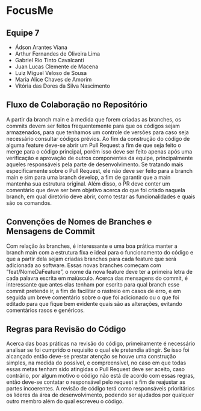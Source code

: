 # **FocusMe**

## **Equipe 7**

* Ádson Arantes Viana  
* Arthur Fernandes de Oliveira Lima  
* Gabriel Rio Tinto Cavalcanti  
* Juan Lucas Clemente de Macena  
* Luiz Miguel Veloso de Sousa  
* Maria Alice Chaves de Amorim  
* Vitória das Dores da Silva Nascimento

## **Fluxo de Colaboração no Repositório**

A partir da branch main e à medida que forem criadas as branches, os commits devem ser feitos frequentemente para que os códigos sejam armazenados, para que tenhamos um controle de versões para caso seja necessário consultar códigos prévios. Ao fim da construção do código de alguma feature deve-se abrir um Pull Request a fim de que seja feito o merge para o código principal, porém isso deve ser feito apenas após uma verificação e aprovação de outros componentes da equipe, principalmente aqueles responsáveis pela parte de desenvolvimento. Se tratando mais especificamente sobre o Pull Request, ele não deve ser feito para a branch main e sim para uma branch develop, a fim de garantir que a main mantenha sua estrutura original. Além disso, o PR deve conter um comentário que deve ser bem objetivo acerca do que foi criado naquela branch,  em qual diretório deve abrir, como testar as funcionalidades e quais são os comandos.

## **Convenções de Nomes de Branches e Mensagens de Commit**

Com relação às branches, é interessante e uma boa prática manter a branch main com a estrutura fixa e ideal para o funcionamento do código e que a partir dela sejam criadas branches para cada feature que será adicionada ao software. Essas novas branches começam com “feat/NomeDaFeature”, o nome da nova feature deve ter a primeira letra de cada palavra escrita em maiúsculo. Acerca das mensagens do commit, é interessante que antes elas tenham por escrito para qual branch esse commit pretende ir, a fim de facilitar o rastreio em casos de erro,  e em seguida um breve comentário sobre o que foi adicionado ou o que foi editado para que fique bem evidente quais são as alterações, evitando comentários rasos e genéricos.

## **Regras para Revisão do Código**

Acerca das boas práticas na revisão do código, primeiramente é necessário analisar se foi cumprido o requisito o qual ele pretendia atingir. Se isso foi alcançado então deve-se prestar atenção se houve uma construção simples, na medida do possível, e compreensível, no caso em que todas essas metas tenham sido atingidas o Pull Request deve ser aceito, caso contrário, por algum motivo o código não está de acordo com essas regras, então deve-se contatar o responsável pelo request a fim de reajustar as partes incoerentes. A revisão de código terá como responsáveis prioritários os líderes da área de desenvolvimento, podendo ser ajudados por qualquer outro membro além do qual escreveu o código.
